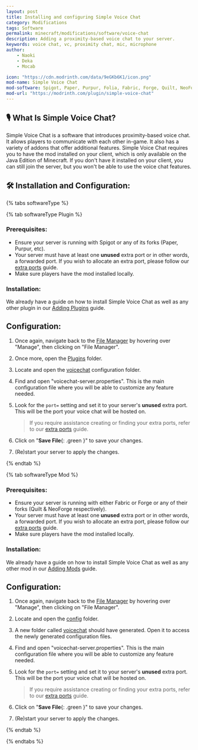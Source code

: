 ```yaml
---
layout: post
title: Installing and configuring Simple Voice Chat
category: Modifications
tags: Software
permalink: minecraft/modifications/software/voice-chat
description: Adding a proximity-based voice chat to your server.
keywords: voice chat, vc, proximity chat, mic, microphone
author:
    - Naoki
    - Deka
    - Mocab

icon: "https://cdn.modrinth.com/data/9eGKb6K1/icon.png"
mod-name: Simple Voice Chat
mod-software: Spigot, Paper, Purpur, Folia, Fabric, Forge, Quilt, NeoForge
mod-url: "https://modrinth.com/plugin/simple-voice-chat"
---
```


## :studio_microphone: What Is Simple Voice Chat?

Simple Voice Chat is a software that introduces proximity-based voice chat. It allows players to communicate with each other in-game. It also has a variety of addons that offer additional features. Simple Voice Chat requires you to have the mod installed on your client, which is only available on the Java Edition of Minecraft. If you don't have it installed on your client, you can still join the server, but you won't be able to use the voice chat features.

## :hammer_and_wrench: Installation and Configuration:

{% tabs softwareType %}

{% tab softwareType Plugin %}

### Prerequisites:

-   Ensure your server is running with Spigot or any of its forks (Paper, Purpur, etc).
-   Your server must have at least one **unused** extra port or in other words, a forwarded port. If you wish to allocate an extra port, please follow our [extra ports](/falix/dashboard/server/extra-port) guide.
-   Make sure players have the mod installed locally.

### Installation:

We already have a guide on how to install Simple Voice Chat as well as any other plugin in our [Adding Plugins](/minecraft/modifications/general/adding-plugins) guide.

## Configuration:

1. Once again, navigate back to the [File Manager](https://client.falixnodes.net/server/filemanager) by hovering over "Manage", then clicking on "File Manager".

2. Once more, open the [Plugins](https://client.falixnodes.net/server/filemanager?dir=/plugins/) folder.

3. Locate and open the [voicechat](https://client.falixnodes.net/server/filemanager?dir=/plugins/voicechat/) configuration folder.

4. Find and open "voicechat-server.properties". This is the main configuration file where you will be able to customize any feature needed.

5. Look for the `port=` setting and set it to your server's **unused** extra port. This will be the port your voice chat will be hosted on.

    > If you require assistance creating or finding your extra ports, refer to our [extra ports](/falix/dashboard/server/extra-port) guide.

6. Click on "**Save File**{: .green }" to save your changes.

7. (Re)start your server to apply the changes.

{% endtab %}

{% tab softwareType Mod %}

### Prerequisites:

-   Ensure your server is running with either Fabric or Forge or any of their forks (Quilt & NeoForge respectively).
-   Your server must have at least one **unused** extra port or in other words, a forwarded port. If you wish to allocate an extra port, please follow our [extra ports](/falix/dashboard/server/extra-port) guide.
-   Make sure players have the mod installed locally.

### Installation:

We already have a guide on how to install Simple Voice Chat as well as any other mod in our [Adding Mods](/minecraft/modifications/general/adding-mods) guide.

## Configuration:

1. Once again, navigate back to the [File Manager](https://client.falixnodes.net/server/filemanager) by hovering over "Manage", then clicking on "File Manager".

2. Locate and open the [config](https://client.falixnodes.net/server/filemanager?dir=/config/) folder.

3. A new folder called [voicechat](https://client.falixnodes.net/server/filemanager?dir=/config/voicechat/) should have generated. Open it to access the newly generated configuration files.

4. Find and open "voicechat-server.properties". This is the main configuration file where you will be able to customize any feature needed.

5. Look for the `port=` setting and set it to your server's **unused** extra port. This will be the port your voice chat will be hosted on.

    > If you require assistance creating or finding your extra ports, refer to our [extra ports](/falix/dashboard/server/extra-port) guide.

6. Click on "**Save File**{: .green }" to save your changes.

7. (Re)start your server to apply the changes.

{% endtab %}

{% endtabs %}
